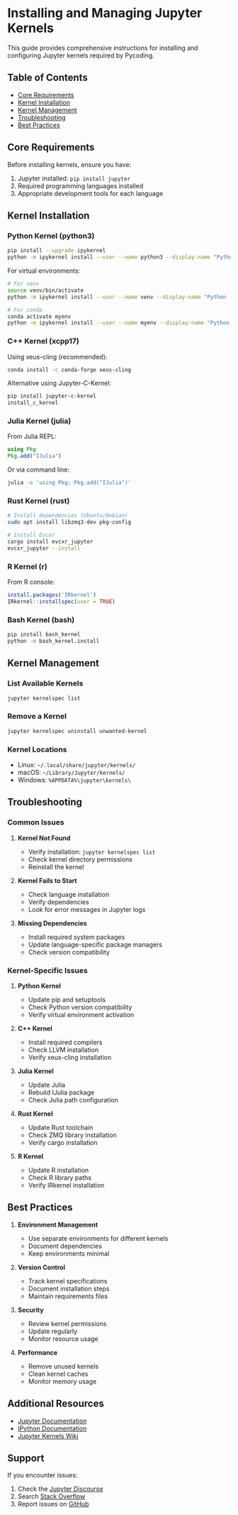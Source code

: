# Installing and Managing Jupyter Kernels

This guide provides comprehensive instructions for installing and configuring Jupyter kernels required by Pycoding.

## Table of Contents
- [Core Requirements](#core-requirements)
- [Kernel Installation](#kernel-installation)
- [Kernel Management](#kernel-management)
- [Troubleshooting](#troubleshooting)
- [Best Practices](#best-practices)

## Core Requirements

Before installing kernels, ensure you have:
1. Jupyter installed: `pip install jupyter`
2. Required programming languages installed
3. Appropriate development tools for each language

## Kernel Installation

### Python Kernel (python3)
```bash
pip install --upgrade ipykernel
python -m ipykernel install --user --name python3 --display-name "Python 3"
```

For virtual environments:
```bash
# For venv
source venv/bin/activate
python -m ipykernel install --user --name venv --display-name "Python (venv)"

# For conda
conda activate myenv
python -m ipykernel install --user --name myenv --display-name "Python (myenv)"
```

### C++ Kernel (xcpp17)
Using xeus-cling (recommended):
```bash
conda install -c conda-forge xeus-cling
```

Alternative using Jupyter-C-Kernel:
```bash
pip install jupyter-c-kernel
install_c_kernel
```

### Julia Kernel (julia)
From Julia REPL:
```julia
using Pkg
Pkg.add("IJulia")
```

Or via command line:
```bash
julia -e 'using Pkg; Pkg.add("IJulia")'
```

### Rust Kernel (rust)
```bash
# Install dependencies (Ubuntu/Debian)
sudo apt install libzmq3-dev pkg-config

# Install Evcxr
cargo install evcxr_jupyter
evcxr_jupyter --install
```

### R Kernel (r)
From R console:
```r
install.packages('IRkernel')
IRkernel::installspec(user = TRUE)
```

### Bash Kernel (bash)
```bash
pip install bash_kernel
python -m bash_kernel.install
```

## Kernel Management

### List Available Kernels
```bash
jupyter kernelspec list
```

### Remove a Kernel
```bash
jupyter kernelspec uninstall unwanted-kernel
```

### Kernel Locations
- Linux: `~/.local/share/jupyter/kernels/`
- macOS: `~/Library/Jupyter/kernels/`
- Windows: `%APPDATA%\jupyter\kernels\`

## Troubleshooting

### Common Issues

1. **Kernel Not Found**
   - Verify installation: `jupyter kernelspec list`
   - Check kernel directory permissions
   - Reinstall the kernel

2. **Kernel Fails to Start**
   - Check language installation
   - Verify dependencies
   - Look for error messages in Jupyter logs

3. **Missing Dependencies**
   - Install required system packages
   - Update language-specific package managers
   - Check version compatibility

### Kernel-Specific Issues

1. **Python Kernel**
   - Update pip and setuptools
   - Check Python version compatibility
   - Verify virtual environment activation

2. **C++ Kernel**
   - Install required compilers
   - Check LLVM installation
   - Verify xeus-cling installation

3. **Julia Kernel**
   - Update Julia
   - Rebuild IJulia package
   - Check Julia path configuration

4. **Rust Kernel**
   - Update Rust toolchain
   - Check ZMQ library installation
   - Verify cargo installation

5. **R Kernel**
   - Update R installation
   - Check R library paths
   - Verify IRkernel installation

## Best Practices

1. **Environment Management**
   - Use separate environments for different kernels
   - Document dependencies
   - Keep environments minimal

2. **Version Control**
   - Track kernel specifications
   - Document installation steps
   - Maintain requirements files

3. **Security**
   - Review kernel permissions
   - Update regularly
   - Monitor resource usage

4. **Performance**
   - Remove unused kernels
   - Clean kernel caches
   - Monitor memory usage

## Additional Resources

- [Jupyter Documentation](https://jupyter.org/documentation)
- [IPython Documentation](https://ipython.readthedocs.io/)
- [Jupyter Kernels Wiki](https://github.com/jupyter/jupyter/wiki/Jupyter-kernels)

## Support

If you encounter issues:
1. Check the [Jupyter Discourse](https://discourse.jupyter.org/)
2. Search [Stack Overflow](https://stackoverflow.com/questions/tagged/jupyter)
3. Report issues on [GitHub](https://github.com/jupyter/jupyter/issues)
